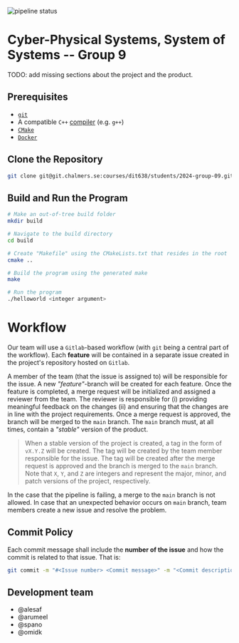 ![pipeline status](https://git.chalmers.se/courses/dit638/students/2024-group-09/badges/main/pipeline.svg)

# Cyber-Physical Systems, System of Systems -- Group 9

TODO: add missing sections about the project and the product.

<!-- TODO: Using Docker instead? Revisit the feasibility of the current
     instructions. -->

## Prerequisites

- [`git`][git]
- A compatible `C++` [compiler][cpp-compiler] (e.g. `g++`)
- [`CMake`][cmake]
- [`Docker`][docker]

<!-- LINKS -->
[git]: https://git-scm.com/downloads
[cpp-compiler]: https://gcc.gnu.org/
[cmake]: https://cmake.org/
[docker]: https://docs.docker.com/get-docker/

## Clone the Repository

```sh
git clone git@git.chalmers.se:courses/dit638/students/2024-group-09.git
```

## Build and Run the Program

```sh
# Make an out-of-tree build folder
mkdir build

# Navigate to the build directory
cd build

# Create "Makefile" using the CMakeLists.txt that resides in the root
cmake ..

# Build the program using the generated make
make

# Run the program
./helloworld <integer argument>
```

# Workflow

Our team will use a `Gitlab`-based workflow (with `git` being a central part of
the workflow). Each **feature** will be contained in a separate issue created in
the project's repository hosted on `Gitlab`.

A member of the team (that the issue is assigned to) will be responsible for
the issue. A new *"feature"*-branch will be created for each feature. Once the
feature is completed, a merge request will be initialized and assigned a reviewer
from the team. The reviewer is responsible for (i) providing meaningful feedback on
the changes (ii) and ensuring that the changes are in line with the project
requirements.
Once a merge request is approved, the branch will be merged to the `main` branch.
The `main` branch must, at all times, contain a *"stable"* version of the product.
> When a stable version of the project is created, a tag in the form of `vX.Y.Z`
> will be created. The tag will be created by the team member responsible for
> the issue. The tag will be created after the merge request is approved and the
> branch is merged to the `main` branch. Note that `X`, `Y`, and `Z` are integers
> and represent the major, minor, and patch versions of the project, respectively.

In the case that the pipeline is failing, a merge to the `main` branch is not
allowed. In case that an unexpected behavior occurs on `main` branch, team
members create a new issue and resolve the problem.

## Commit Policy

Each commit message shall include the **number of the issue** and how the commit
is related to that issue. That is:

```sh
git commit -m "#<Issue number> <Commit message>" -m "<Commit description>"
```

## Development team

- @alesaf
- @arumeel
- @spano
- @omidk
